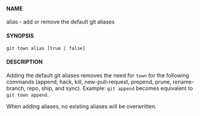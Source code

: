#### NAME

alias - add or remove the default git aliases

#### SYNOPSIS

```
git town alias [true | false]
```

#### DESCRIPTION

Adding the default git aliases removes the need for `town` for the following commands (append, hack, kill, new-pull-request, prepend, prune, rename-branch, repo, ship, and sync). Example: `git append` becomes equivalent to `git town append`.

When adding aliases, no existing aliases will be overwritten.
